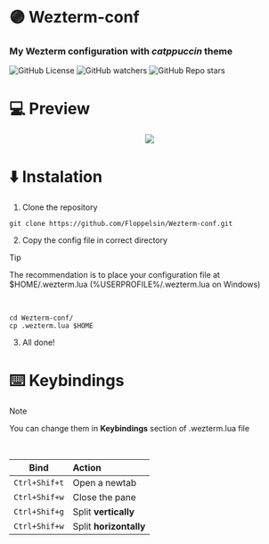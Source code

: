 # 🟣 Wezterm-conf

### My Wezterm configuration with *catppuccin* theme

![GitHub License](https://img.shields.io/github/license/Floppelsin/Wezterm-conf%20) ![GitHub watchers](https://img.shields.io/github/watchers/Floppelsin/Wezterm-conf) ![GitHub Repo stars](https://img.shields.io/github/stars/Floppelsin/Wezterm-conf)



# 💻 Preview
<p align="center">
<img src="https://github.com/user-attachments/assets/1512ea65-bdad-4944-8ff6-9e8a1561edf0"/>
</p>


# ⬇️ Instalation

1. Clone the repository
```shell
git clone https://github.com/Floppelsin/Wezterm-conf.git
```
2. Copy the config file in correct directory

> [!TIP]
> The recommendation is to place your configuration file at $HOME/.wezterm.lua (%USERPROFILE%/.wezterm.lua on Windows)

<br>

```shell
cd Wezterm-conf/
cp .wezterm.lua $HOME
```

3. All done!

# ⌨️ Keybindings

> [!NOTE]
> You can change them in **Keybindings** section of .wezterm.lua file 

<br>

| Bind            | Action                 |
| ----------      | :---------             |
|```Ctrl+Shif+t```| Open a newtab          |
|```Ctrl+Shif+w```| Close the pane         |
|```Ctrl+Shif+g```| Split **vertically**   |
|```Ctrl+Shif+w```| Split **horizontally** |






